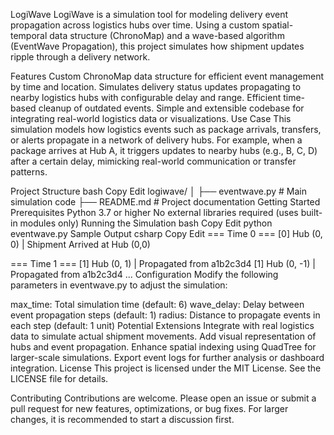 LogiWave
LogiWave is a simulation tool for modeling delivery event propagation across logistics hubs over time. Using a custom spatial-temporal data structure (ChronoMap) and a wave-based algorithm (EventWave Propagation), this project simulates how shipment updates ripple through a delivery network.

Features
Custom ChronoMap data structure for efficient event management by time and location.
Simulates delivery status updates propagating to nearby logistics hubs with configurable delay and range.
Efficient time-based cleanup of outdated events.
Simple and extensible codebase for integrating real-world logistics data or visualizations.
Use Case
This simulation models how logistics events such as package arrivals, transfers, or alerts propagate in a network of delivery hubs. For example, when a package arrives at Hub A, it triggers updates to nearby hubs (e.g., B, C, D) after a certain delay, mimicking real-world communication or transfer patterns.

Project Structure
bash
Copy
Edit
logiwave/
│
├── eventwave.py     # Main simulation code
├── README.md        # Project documentation
Getting Started
Prerequisites
Python 3.7 or higher
No external libraries required (uses built-in modules only)
Running the Simulation
bash
Copy
Edit
python eventwave.py
Sample Output
csharp
Copy
Edit
=== Time 0 ===
[0] Hub (0, 0) | Shipment Arrived at Hub (0,0)

=== Time 1 ===
[1] Hub (0, 1) | Propagated from a1b2c3d4
[1] Hub (0, -1) | Propagated from a1b2c3d4
...
Configuration
Modify the following parameters in eventwave.py to adjust the simulation:

max_time: Total simulation time (default: 6)
wave_delay: Delay between event propagation steps (default: 1)
radius: Distance to propagate events in each step (default: 1 unit)
Potential Extensions
Integrate with real logistics data to simulate actual shipment movements.
Add visual representation of hubs and event propagation.
Enhance spatial indexing using QuadTree for larger-scale simulations.
Export event logs for further analysis or dashboard integration.
License
This project is licensed under the MIT License. See the LICENSE file for details.

Contributing
Contributions are welcome. Please open an issue or submit a pull request for new features, optimizations, or bug fixes. For larger changes, it is recommended to start a discussion first.
